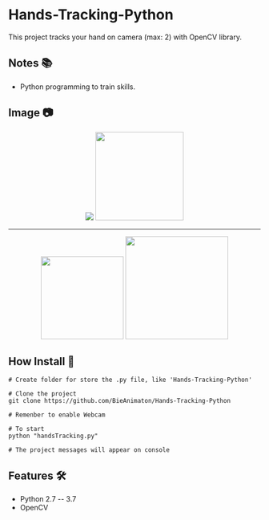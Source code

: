 # Hands-Tracking-Python

This project tracks your hand on camera (max: 2) with OpenCV library.

## Notes :books:
- Python programming to train skills.

## Image :camera:
<div>
    <div align="center">
        <img src="https://user-images.githubusercontent.com/52220244/138112877-d49b8992-a818-4aa1-9863-3ba478dbd885.JPG">
        <img width="176" src="https://user-images.githubusercontent.com/52220244/138112887-48ff29ef-1c2c-4c6a-9dcb-6ce0c01da767.JPG">
    </div>
    <hr>
    <div align="center">
        <img width="165" src="https://user-images.githubusercontent.com/52220244/138112884-8ef93c51-7ec9-4832-a2db-7294d8fb9934.JPG">
        <img width="205" src="https://user-images.githubusercontent.com/52220244/138112892-1f099c5d-fd3b-47c5-87b2-7f9fb7a633e4.JPG">
    </div>
</div>

## How Install :bookmark_tabs:
```
# Create folder for store the .py file, like 'Hands-Tracking-Python'

# Clone the project
git clone https://github.com/BieAnimaton/Hands-Tracking-Python

# Remenber to enable Webcam

# To start
python "handsTracking.py"

# The project messages will appear on console
```

## Features :hammer_and_wrench:
- Python 2.7 -- 3.7
- OpenCV